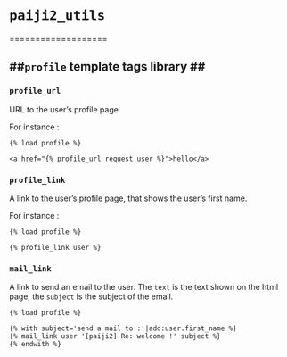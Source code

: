 # `paiji2_utils` #
===================

##`profile` template tags library ##
-----------------------------------

### `profile_url` ###

URL to the user’s profile page.

For instance :

```
{% load profile %}

<a href="{% profile_url request.user %}">hello</a>
```

### `profile_link` ###

A link to the user’s profile page, that shows the user’s first name.

For instance :

```
{% load profile %}

{% profile_link user %}
```

### `mail_link` ###

A link to send an email to the user. The `text` is the text shown on the html page, the `subject` is the subject of the email.

```
{% load profile %}

{% with subject='send a mail to :'|add:user.first_name %}
{% mail_link user '[paiji2] Re: welcome !' subject %}
{% endwith %}

```
